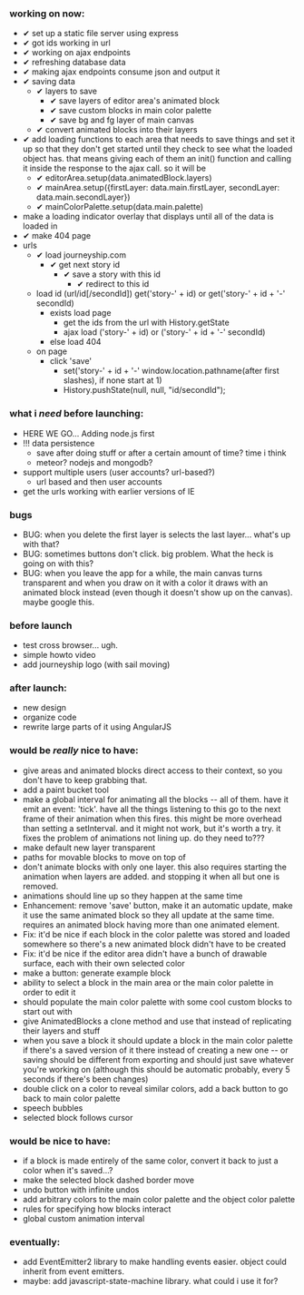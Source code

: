 ### working on now:
- ✔ set up a static file server using express
- ✔ got ids working in url
- ✔ working on ajax endpoints
- ✔ refreshing database data
- ✔ making ajax endpoints consume json and output it
- ✔ saving data
  - ✔ layers to save
    - ✔ save layers of editor area's animated block
    - ✔ save custom blocks in main color palette
    - ✔ save bg and fg layer of main canvas
  - ✔ convert animated blocks into their layers
- ✔ add loading functions to each area that needs to save things and set it up so that they don't get started until they check to see what the loaded object has. that means giving each of them an init() function and calling it inside the response to the ajax call. so it will be
  - ✔ editorArea.setup(data.animatedBlock.layers)
  - ✔ mainArea.setup({firstLayer: data.main.firstLayer, secondLayer: data.main.secondLayer})
  - ✔ mainColorPalette.setup(data.main.palette)
- make a loading indicator overlay that displays until all of the data is loaded in
- ✔ make 404 page
- urls
  - ✔ load journeyship.com
    - ✔ get next story id
      - ✔ save a story with this id
        - ✔ redirect to this id
  - load id (url/id[/secondId])
    get('story-' + id) or get('story-' + id + '-' secondId)
    - exists
      load page
      - get the ids from the url with History.getState
      - ajax load ('story-' + id) or ('story-' + id + '-' secondId)
    - else
      load 404
  - on page
    - click 'save'
      - set('story-' + id + '-' window.location.pathname(after first slashes), if none start at 1)
      - History.pushState(null, null, "id/secondId");




### what i *need* before launching:
- HERE WE GO... Adding node.js first
- !!! data persistence
  - save after doing stuff or after a certain amount of time? time i think
  - meteor? nodejs and mongodb?
- support multiple users (user accounts? url-based?)
  - url based and then user accounts
- get the urls working with earlier versions of IE


### bugs
- BUG: when you delete the first layer is selects the last layer... what's up with that?
- BUG: sometimes buttons don't click. big problem. What the heck is going on with this?
- BUG: when you leave the app for a while, the main canvas turns transparent and when you draw on it with a color it draws with an animated block instead (even though it doesn't show up on the canvas). maybe google this.

### before launch
- test cross browser... ugh.
- simple howto video
- add journeyship logo (with sail moving)

### after launch:
- new design
- organize code
- rewrite large parts of it using AngularJS

### would be *really* nice to have:
- give areas and animated blocks direct access to their context, so you don't have to keep grabbing that.
- add a paint bucket tool
- make a global interval for animating all the blocks -- all of them. have it emit an event: 'tick'. have all the things listening to this go to the next frame of their animation when this fires. this might be more overhead than setting a setInterval. and it might not work, but it's worth a try. it fixes the problem of animations not lining up. do they need to???
- make default new layer transparent
- paths for movable blocks to move on top of
- don't animate blocks with only one layer. this also requires starting the animation when layers are added. and stopping it when all but one is removed.
- animations should line up so they happen at the same time
- Enhancement: remove 'save' button, make it an automatic update, make it use the same animated block so they all update at the same time. requires an animated block having more than one animated element.
- Fix: it'd be nice if each block in the color palette was stored and loaded somewhere so there's a new animated block didn't have to be created
- Fix: it'd be nice if the editor area didn't have a bunch of drawable surface, each with their own selected color
- make a button: generate example block
- ability to select a block in the main area or the main color palette in order to edit it
- should populate the main color palette with some cool custom blocks to start out with
- give AnimatedBlocks a clone method and use that instead of replicating their layers and stuff
- when you save a block it should update a block in the main color palette if there's a saved version of it there instead of creating a new one -- or saving should be different from exporting and should just save whatever you're working on (although this should be automatic probably, every 5 seconds if there's been changes)
- double click on a color to reveal similar colors, add a back button to go back to main color palette
- speech bubbles
- selected block follows cursor

### would be nice to have:
- if a block is made entirely of the same color, convert it back to just a color when it's saved...?
- make the selected block dashed border move
- undo button with infinite undos
- add arbitrary colors to the main color palette and the object color palette
- rules for specifying how blocks interact
- global custom animation interval

### eventually:
- add EventEmitter2 library to make handling events easier. object could inherit from event emitters.
- maybe: add javascript-state-machine library. what could i use it for?

